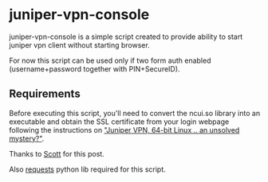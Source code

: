 juniper-vpn-console
===================

juniper-vpn-console is a simple script created to provide ability to start juniper vpn client without starting browser.

For now this script can be used only if two form auth enabled (username+password together with PIN+SecureID).

Requirements
------------

Before executing this script, you'll need to convert the ncui.so library into an executable and obtain the SSL certificate from your login webpage following the instructions on ["Juniper VPN, 64-bit Linux .. an unsolved mystery?"](http://makefile.com/.plan/2009/10/juniper-vpn-64-bit-linux-an-unsolved-mystery/).

Thanks to [Scott](http://makefile.com/.plan/author/Scott/) for this post.

Also [requests](http://docs.python-requests.org/en/latest/) python lib required for this script.
